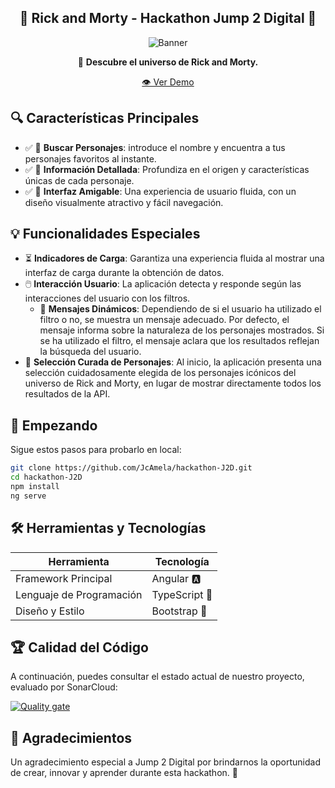 <div align="center">

## 🌌 Rick and Morty - Hackathon Jump 2 Digital 🚀

![Banner](./src/assets/rickAndMorty.avif)

🌠 **Descubre el universo de Rick and Morty.**

[👁️ Ver Demo](https://jcamela.github.io/hackathon-J2D/)

</div>

## 🔍 Características Principales

- ✅ 📜 **Buscar Personajes**: introduce el nombre y encuentra a tus personajes favoritos al instante.
- ✅ 📘 **Información Detallada**: Profundiza en el origen y características únicas de cada personaje.
- ✅ 🎨 **Interfaz Amigable**: Una experiencia de usuario fluida, con un diseño visualmente atractivo y fácil navegación.

## 💡 Funcionalidades Especiales

- ⏳ **Indicadores de Carga**: Garantiza una experiencia fluida al mostrar una interfaz de carga durante la obtención de datos.
- 🖱️ **Interacción Usuario**: La aplicación detecta y responde según las interacciones del usuario con los filtros.
    - 📝 **Mensajes Dinámicos**: Dependiendo de si el usuario ha utilizado el filtro o no, se muestra un mensaje adecuado. Por defecto, el mensaje informa sobre la naturaleza de los personajes mostrados. Si se ha utilizado el filtro, el mensaje aclara que los resultados reflejan la búsqueda del usuario.
- 🌌 **Selección Curada de Personajes**: Al inicio, la aplicación presenta una selección cuidadosamente elegida de los personajes icónicos del universo de Rick and Morty, en lugar de mostrar directamente todos los resultados de la API.

## 🚀 Empezando

Sigue estos pasos para probarlo en local:

```bash
git clone https://github.com/JcAmela/hackathon-J2D.git
cd hackathon-J2D
npm install
ng serve
```
## 🛠 Herramientas y Tecnologías

| Herramienta                | Tecnología                   | 
|----------------------------|------------------------------| 
| Framework Principal        | Angular 🅰️                  | 
| Lenguaje de Programación   | TypeScript 📘                | 
| Diseño y Estilo            | Bootstrap 🎨                 |

## 🏆 Calidad del Código

A continuación, puedes consultar el estado actual de nuestro proyecto, evaluado por SonarCloud:

[![Quality gate](https://sonarcloud.io/api/project_badges/quality_gate?project=JcAmela_hackathon-J2D)](https://sonarcloud.io/summary/new_code?id=JcAmela_hackathon-J2D)

## 🌟 Agradecimientos

Un agradecimiento especial a Jump 2 Digital por brindarnos la oportunidad de crear, innovar y aprender durante esta hackathon. 🚀
